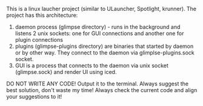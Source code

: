 This is a linux laucher project (similar to ULauncher, Spotlight, krunner).
The project has this architecture:
1. daemon process (glimpse directory) - runs in the background and listens 2 unix sockets:
    one for GUI connections and another one for plugin connections
2. plugins (glimpse-plugins directory) are binaries that started by daemon or by other way.
    They connect to the daemon via glimplse-plugins.sock socket.
3. GUI is a process that connects to the daemon via unix socket (glimpse.sock)
    and render UI using iced.

DO NOT WRITE ANY CODE! Output it to the terminal.
Always suggest the best solution, don't waste my time!
Always check the current code and align your suggestions to it!
